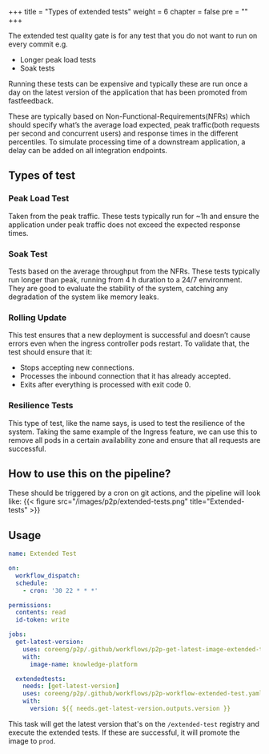+++
title = "Types of extended tests"
weight = 6
chapter = false
pre = ""
+++

The extended test quality gate is for any test that you do not want to run on every commit e.g.

* Longer peak load tests
* Soak tests

Running these tests can be expensive and typically these are run once a day on the latest version of the application
that has been promoted from fastfeedback.

These are typically based on Non-Functional-Requirements(NFRs) which should specify what’s the average load expected, peak traffic(both requests per second and concurrent users) and response times in the different percentiles.
To simulate processing time of a downstream application, a delay can be added on all integration endpoints.

## Types of test

### Peak Load Test

Taken from the peak traffic. These tests typically run for ~1h and ensure the application under peak traffic does not exceed the expected response times.

### Soak Test

Tests based on the average throughput from the NFRs. These tests typically run longer than peak, running from 4 h duration to a 24/7 environment. They are good to evaluate the stability of the system, catching any degradation of the system like memory leaks.

### Rolling Update

This test ensures that a new deployment is successful and doesn’t cause errors even when the ingress controller pods restart. To validate that, the test should ensure that it:

* Stops accepting new connections.
* Processes the inbound connection that it has already accepted.
* Exits after everything is processed with exit code 0.

### Resilience Tests

This type of test, like the name says, is used to test the resilience of the system. Taking the same example of the Ingress feature, we can use this to remove all pods in a certain availability zone and ensure that all requests are successful.

## How to use this on the pipeline?

These should be triggered by a cron on git actions, and the pipeline will look like:
{{< figure src="/images/p2p/extended-tests.png" title="Extended-tests" >}}

## Usage

```yaml
name: Extended Test

on:
  workflow_dispatch:
  schedule:
    - cron: '30 22 * * *'

permissions:
  contents: read
  id-token: write

jobs:
  get-latest-version:
    uses: coreeng/p2p/.github/workflows/p2p-get-latest-image-extended-test.yaml@v1
    with:
      image-name: knowledge-platform

  extendedtests:
    needs: [get-latest-version]
    uses: coreeng/p2p/.github/workflows/p2p-workflow-extended-test.yaml@v1
    with:
      version: ${{ needs.get-latest-version.outputs.version }}
```

This task will get the latest version that's on the `/extended-test` registry and execute the extended tests. If these are successful, it will promote the image to `prod`.
